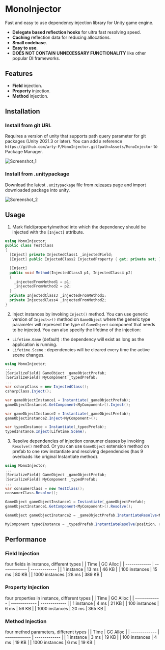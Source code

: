 # MonoInjector

Fast and easy to use dependency injection library for Unity game engine.

- **Delegate based reflection hooks** for ultra fast resolving speed.
- **Caching** reflection data for reducing allocations.
- **Small codebase**.
- **Easy to use**.
- **DOES NOT CONTAIN UNNECESSARY FUNCTIONALITY** like other popular DI frameworks.

## Features

- **Field** injection.
- **Property** injection.
- **Method** injection.

## Installation

### Install from git URL

Requires a version of unity that supports path query parameter for git packages (Unity 2021.3 or later). You can add a reference `https://github.com/arty-F/MonoInjector.git?path=Assets/MonoInjector` to Package Manager.

![Screenshot_1](https://github.com/arty-F/MonoInjector/assets/49113047/0a65d9e3-89f2-44ed-8232-713660590d6f)

### Install from .unitypackage

Download the latest `.unitypackage` file from [releases](https://github.com/arty-F/MonoInjector/releases) page and import downloaded package into unity.

![Screenshot_2](https://github.com/arty-F/MonoInjector/assets/49113047/4bb02ea9-bd94-4ab4-8d73-54a64661e2d8)

## Usage

1. Mark field/property/method into which the dependency should be injected with the `[Inject]` attribute.
```csharp
using MonoInjector;
public class TestClass
{
  [Inject] private InjectedClass1 _injectedField;
  [Inject] public InjectedClass2 InjectedProperty { get; private set; }

  [Inject]
  public void Method(InjectedClass3 p1, InjectedClass4 p2)
  {
    _injectedFromMethod1 = p1;
    _injectedFromMethod2 = p2;
  }
  private InjectedClass3 _injectedFromMethod1;
  private InjectedClass4 _injectedFromMethod2;
}
```

2. Inject instances by invoking `Inject()` method. You can use generic version of `Inject<>()` method on `GameObject` where the generic type parameter will represent the type of `GameObject` component that needs to be injected. You can also specify the lifetime of the injection:
- `Lifetime.Game` (default) : the dependency will exist as long as the application is running.
- `Lifetime.Scene` : dependencies will be cleared every time the active scene changes.
```csharp
using MonoInjector;
...
[SerializeField] GameObject _gameObjectPrefab;
[SerializeField] MyComponent _typedPrefab;
...
var csharpClass = new InjectedClass();
csharpClass.Inject();

var gameObjectInstance1 = Instantiate(_gameObjectPrefab);
gameObjectInstance1.GetComponent<MyComponent>().Inject();

var gameObjectInstance2 = Instantiate(_gameObjectPrefab);
gameObjectInstance2.Inject<MyComponent>();

var typedInstance = Instantiate(_typedPrefab);
typedInstance.Inject(Lifetime.Scene);
```

3. Resolve dependencies of injection consumer classes by invoking `Resolve()` method. Or you can use `GameObject` extension method on prefab to one row instantiate and resolving dependencies (has 9 overloads like original Instantiate method).
```csharp
using MonoInjector;
...
[SerializeField] GameObject _gameObjectPrefab;
[SerializeField] MyComponent _typedPrefab;
...
var consumerClass = new TestClass();
consumerClass.Resolve();

GameObject gameObjectInstance1 = Instantiate(_gameObjectPrefab);
gameObjectInstance1.GetComponent<MyComponent>().Resolve();

GameObject gameObjectInstance2 = _gameObjectPrefab.InstantiateResolve<MyComponent>();

MyComponent typedInstance = _typedPrefab.InstantiateResolve(position, rotation);
```

## Performance

### Field Injection

four fields in instance, different types
| | Time | GC Alloc |
| ------------- | ------------- | ------------- |
| 1 instance  | 13 ms  | 46 KB  |
| 100 instances  | 15 ms  | 80 KB  |
| 1000 instances  | 28 ms  | 389 KB  |

### Property Injection

four properties in instance, different types
| | Time | GC Alloc |
| ------------- | ------------- | ------------- |
| 1 instance  | 4 ms  | 21 KB  |
| 100 instances  | 6 ms  | 56 KB  |
| 1000 instances  | 20 ms  | 365 KB  |

### Method Injection

four method parameters, different types
| | Time | GC Alloc |
| ------------- | ------------- | ------------- |
| 1 instance  | 3 ms  | 19 KB  |
| 100 instances  | 4 ms  | 19 KB  |
| 1000 instances  | 6 ms  | 19 KB  |
